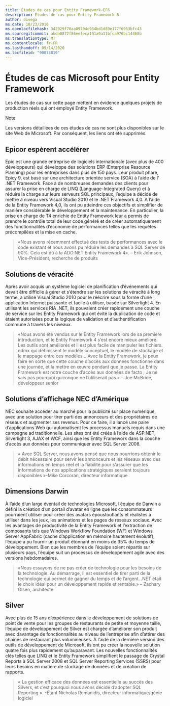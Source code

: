 ```yaml
---
title: Études de cas pour Entity Framework-EF6
description: Études de cas pour Entity Framework 6
author: divega
ms.date: 10/23/2016
ms.openlocfilehash: 342929f70aa09704c934bd1d89e177f6953bfc43
ms.sourcegitcommit: abda0872f86eefeca191a9a11bfca976bc14468b
ms.translationtype: MT
ms.contentlocale: fr-FR
ms.lasthandoff: 09/14/2020
ms.locfileid: "90073819"
---
```

# <a name="microsoft-case-studies-for-entity-framework"></a>Études de cas Microsoft pour Entity Framework
Les études de cas sur cette page mettent en évidence quelques projets de production réels qui ont employé Entity Framework.
> [!NOTE]
> Les versions détaillées de ces études de cas ne sont plus disponibles sur le site Web de Microsoft. Par conséquent, les liens ont été supprimés.

## <a name="epicor"></a>Epicor espèrent accélérer
Epic est une grande entreprise de logiciels internationale (avec plus de 400 développeurs) qui développe des solutions ERP (Enterprise Resource Planning) pour les entreprises dans plus de 150 pays.
Leur produit phare, Epicy 9, est basé sur une architecture orientée service (SOA) à l’aide de l' .NET Framework.
Face à de nombreuses demandes des clients pour assurer la prise en charge de LINQ (Language-Integrated Query) et à réduire la charge sur leurs serveurs SQL principaux, l’équipe a décidé de mettre à niveau vers Visual Studio 2010 et le .NET Framework 4,0.
À l’aide de la Entity Framework 4,0, ils ont pu atteindre ces objectifs et simplifier de manière considérable le développement et la maintenance.
En particulier, la prise en charge de T4 enrichie de Entity Framework leur a permis de prendre le contrôle total de leur code généré et de créer automatiquement des fonctionnalités d’économie de performances telles que les requêtes précompilées et la mise en cache.

> «Nous avons récemment effectué des tests de performances avec le code existant et nous avons pu réduire les demandes à SQL Server de 90%.
Cela est dû à la ADO.NET Entity Framework 4». – Erik Johnson, Vice-Président, recherche de produits  

## <a name="veracity-solutions"></a>Solutions de véracité
Après avoir acquis un système logiciel de planification d’événements qui devait être difficile à gérer et s’étendre sur les solutions de véracité à long terme, a utilisé Visual Studio 2010 pour le réécrire sous la forme d’une application Internet puissante et facile à utiliser, basée sur Silverlight 4.
En utilisant les services RIA .NET, ils pouvaient créer rapidement une couche de service sur les Entity Framework qui ont évité la duplication de code et étaient autorisées pour la logique de validation et d’authentification commune à travers les niveaux.  

> «Nous avons été vendus sur le Entity Framework lors de sa première introduction, et le Entity Framework 4 s’est encore mieux amélioré.
Les outils sont améliorés et il est plus facile de manipuler les fichiers. edmx qui définissent le modèle conceptuel, le modèle de stockage et le mappage entre ces modèles... Avec la Entity Framework, je peux faire en sorte que cette couche d’accès aux données fonctionne dans une journée, et la mettre en œuvre pendant que je passe.
La Entity Framework est notre couche d’accès aux données de facto ; Je ne sais pas pourquoi quiconque ne l’utiliserait pas.» – Joe McBride, développeur senior

## <a name="nec-display-solutions-of-america"></a>Solutions d’affichage NEC d’Amérique
NEC souhaite accéder au marché pour la publicité sur place numérique, avec une solution pour tirer parti des annonceurs et des propriétaires de réseaux et augmenter ses revenus.
Pour ce faire, il a lancé une paire d’applications Web qui automatisent les processus manuels requis dans une campagne ad traditionnelle.
Les sites ont été créés à l’aide de ASP.NET, Silverlight 3, AJAX et WCF, ainsi que les Entity Framework dans la couche d’accès aux données pour communiquer avec SQL Server 2008.

> « Avec SQL Server, nous avons pensé que nous pourrions obtenir le débit nécessaire pour servir les annonceurs et les réseaux avec des informations en temps réel et la fiabilité pour s’assurer que les informations de nos applications stratégiques seraient toujours disponibles »-Mike Corcoran, directeur informatique

## <a name="darwin-dimensions"></a>Dimensions Darwin
À l’aide d’un large éventail de technologies Microsoft, l’équipe de Darwin a défini la création d’un portail d’avatar en ligne que les consommateurs pourraient utiliser pour créer des avatars époustouflants et réalistes à utiliser dans les jeux, les animations et les pages de réseaux sociaux.
Avec les avantages de productivité de la Entity Framework et l’extraction de composants tels que Windows Workflow Foundation (WF) et Windows Server AppFabric (cache d’application en mémoire hautement évolutif), l’équipe a pu fournir un produit étonnant en moins de 35% du temps de développement.
Bien que les membres de l’équipe soient répartis sur plusieurs pays, l’équipe suit un processus de développement agile avec des versions hebdomadaires.

 > «Nous essayons de ne pas créer de technologie pour les besoins de la technologie. Au démarrage, il est essentiel de tirer parti de la technologie qui permet de gagner du temps et de l’argent.
 .NET était le choix idéal pour un développement rapide et rentable.» – Zachary Olsen, architecte  

## <a name="silverware"></a>Silver
Avec plus de 15 ans d’expérience dans le développement de solutions de point de vente pour les groupes de restaurants de petite et moyenne taille, l’équipe de développement de Silver est chargée d’améliorer son produit avec davantage de fonctionnalités au niveau de l’entreprise afin d’attirer des chaînes de restaurant plus volumineuses.
À l’aide de la dernière version des outils de développement de Microsoft, ils ont pu créer la nouvelle solution quatre fois plus rapidement qu’auparavant.
Les nouvelles fonctionnalités clés telles que LINQ et le Entity Framework simplifient le passage de Crystal Reports à SQL Server 2008 et SQL Server Reporting Services (SSRS) pour leurs besoins en matière de stockage de données et de création de rapports.

> « La gestion efficace des données est essentielle au succès des Silvers, et c’est pourquoi nous avons décidé d’adopter SQL Reporting ». -Étant Nicholas Romanidis, directeur informatique/génie logiciel
